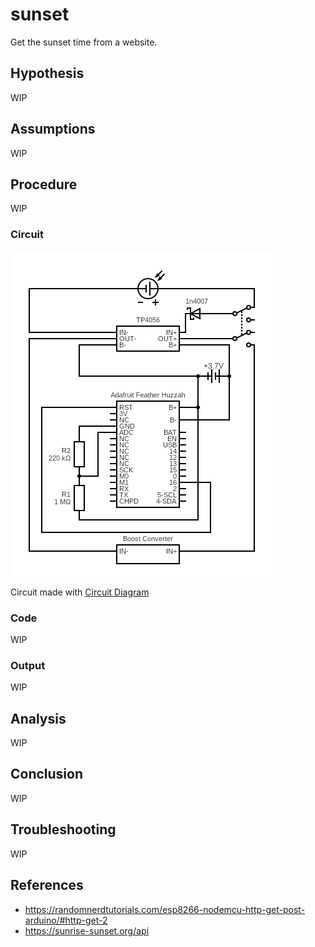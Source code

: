 # sunset

Get the sunset time from a website.

## Hypothesis

WIP

## Assumptions

WIP

## Procedure

WIP

### Circuit

![](./images/circuit.png)

Circuit made with [Circuit Diagram](https://www.circuit-diagram.org/)

### Code

WIP

### Output

WIP

## Analysis

WIP

## Conclusion

WIP

## Troubleshooting

WIP

## References
- https://randomnerdtutorials.com/esp8266-nodemcu-http-get-post-arduino/#http-get-2
- https://sunrise-sunset.org/api
